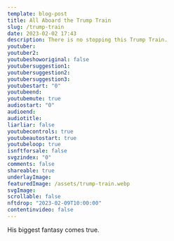 ```yaml
---
template: blog-post
title: All Aboard the Trump Train
slug: /trump-train
date: 2023-02-02 17:43
description: There is no stopping this Trump Train.
youtuber: 
youtuber2: 
youtubeshoworiginal: false
youtubersuggestion1:
youtubersuggestion2:
youtubersuggestion3:
youtubestart: "0"
youtubeend: 
youtubemute: true
audiostart: "0"
audioend: 
audiotitle:
liarliar: false
youtubecontrols: true
youtubeautostart: true
youtubeloop: true
isnftforsale: false
svgzindex: "0"
comments: false
shareable: true
underlayImage: 
featuredImage: /assets/trump-train.webp
svgImage:
scrollable: false
nftdrop: "2023-02-09T10:00:00"
contentinvideo: false
---
```

His biggest fantasy comes true.






<!-- https://youtu.be/VgdB9QYKeyM -->

<!-- XjuLZwlDxh8 -->